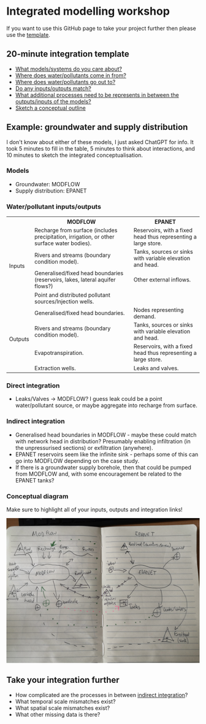 # Integrated modelling workshop

If you want to use this GitHub page to take your project further then please use
the [template](docs/template.md).

## 20-minute integration template

- [What models/systems do you care about?](#models)
- [Where does water/pollutants come in from?](#waterpollutant-inputsoutputs)
- [Where does water/pollutants go out to?](#waterpollutant-inputsoutputs)
- [Do any inputs/outputs match?](#direct-integration)
- [What additional processes need to be represents in between the outputs/inputs
of the models?](#indirect-integration)
- [Sketch a conceptual outline](#conceptual-diagram)

## Example: groundwater and supply distribution

I don't know about either of these models, I just asked ChatGPT for info. It
took 5 minutes to fill in the table, 5 minutes to think about interactions, and
10 minutes to sketch the integrated conceptualisation.

### Models

- Groundwater: MODFLOW
- Supply distribution: EPANET

### Water/pollutant inputs/outputs

<!-- markdownlint-disable MD033 -->
<table>
   <!--- Headers -->
   <tr><th></th><th>MODFLOW</th><th>EPANET</th>

   <!--- Row 1, input section -->
   <tr>
      <td rowspan="4">Inputs</td>
      <td>Recharge from surface (includes precipitation, irrigation, or other surface water bodies).</td>
      <td>Reservoirs, with a fixed head thus representing a large store.</td>
   </tr>

   <!--- Row 2 -->
   <tr>
      <td>Rivers and streams (boundary condition model).</td>
      <td>Tanks, sources or sinks with variable elevation and head.</td>
   </tr>

   <tr>
      <td>Generalised/fixed head boundaries (reservoirs, lakes, lateral aquifer flows?)</td>
      <td>Other external inflows.</td>
   </tr>

   <tr>
      <td>Point and distributed pollutant sources/Injection wells.</td>
      <td></td>
   </tr>

   <!---Output section -->
   <tr>
      <td rowspan="4">Outputs</td>
      <td>Generalised/fixed head boundaries.</td>
      <td>Nodes representing demand.</td>
   </tr>

   <tr>
      <td>Rivers and streams (boundary condition model).</td>
      <td>Tanks, sources or sinks with variable elevation and head.</td>
   </tr>

   <tr>
      <td>Evapotranspiration.</td>
      <td>Reservoirs, with a fixed head thus representing a large store.</td>
   </tr>

   <tr>
      <td>Extraction wells.</td>
      <td>Leaks and valves.</td>
   </tr>

</table>

### Direct integration

- Leaks/Valves -> MODFLOW? I guess leak could be a point water/pollutant source,
 or maybe aggregate into recharge from surface.

### Indirect integration

- Generalised head boundaries in MODFLOW - maybe these could match with network
head in distribution? Presumably enabling infiltration (in the unpressurised
sections) or exfiltration (anywhere).
- EPANET reservoirs seem like the infinite sink - perhaps some of this can go
into MODFLOW depending on the case study.
- If there is a groundwater supply borehole, then that could be pumped from
MODFLOW and, with some encouragement be related to the EPANET tanks?

### Conceptual diagram

Make sure to highlight all of your inputs, outputs and integration links!

![conceptual-diagram](docs/images/conceptual-diagram.png)

## Take your integration further

- How complicated are the processes in between [indirect integration](#indirect-integration)?
- What temporal scale mismatches exist?
- What spatial scale mismatches exist?
- What other missing data is there?
